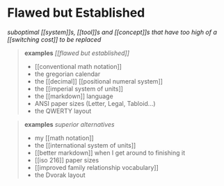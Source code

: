 # Flawed but Established

_suboptimal [[system]]s, [[tool]]s and [[concept]]s that have too high of a [[switching cost]] to be replaced_

> **examples** _[[flawed but established]]_
>
> - [[conventional math notation]]
> - the gregorian calendar
> - the [[decimal]] [[positional numeral system]]
> - the [[imperial system of units]]
> - the [[markdown]] language
> - ANSI paper sizes (Letter, Legal, Tabloid...)
> - the QWERTY layout

> **examples** _superior alternatives_
>
> - my [[math notation]]
> - the [[international system of units]]
> - [[better markdown]] when I get around to finishing it
> - [[iso 216]] paper sizes
> - [[improved family relationship vocabulary]]
> - the Dvorak layout
